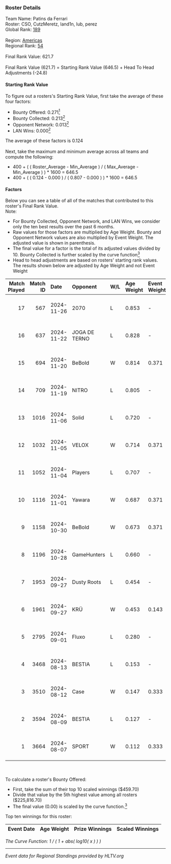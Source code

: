 ### Roster Details<br />
Team Name: Patins da Ferrari<br />
Roster: CSO, CutzMeretz, land1n, lub, perez<br />
Global Rank: [189](../../standings_global_2025_01_17.md)<br />
<br />
Region: [Americas]( ../../standings_americas_2025_01_17.md)<br />
Regional Rank: [54]( ../../standings_americas_2025_01_17.md)<br />
<br />
Final Rank Value:  621.7<br />
<br />
Final Rank Value (621.7) = Starting Rank Value (646.5) + Head To Head Adjustments (-24.8)<br />

#### Starting Rank Value<br />
To figure out a rosters's Starting Rank Value, first take the average of these four factors:<br />
- Bounty Offered: 0.271[<sup>1</sup>](#table2)
- Bounty Collected: 0.213[<sup>2</sup>](#table1)
- Opponent Network: 0.013[<sup>2</sup>](#table1)
- LAN Wins: 0.000[<sup>2</sup>](#table1)

The average of these factors is 0.124<br />
<br />
Next, take the maximum and minimum average across all teams and compute the following:<br />
- 400 + ( ( Roster_Average - Min_Average ) / ( Max_Average - Min_Average ) ) * 1600 = 646.5
- 400 + ( ( 0.124 - 0.000 ) / ( 0.807 - 0.000 ) ) * 1600 = 646.5


#### Factors<br />
Below you can see a table of all of the matches that contributed to this roster's Final Rank Value.<br />
Note:<br />

- For Bounty Collected, Opponent Network, and LAN Wins, we consider only the ten best results over the past 6 months.
- Raw values for those factors are multiplied by Age Weight. Bounty and Opponent Network values are also multiplied by Event Weight. The adjusted value is shown in parenthesis.
- The final value for a factor is the total of its adjusted values divided by 10. Bounty Collected is further scaled by the curve function[<sup>3</sup>](#curveFunction)
- Head to head adjustments are based on rosters' starting rank values. The results shown below are adjusted by Age Weight and not Event Weight
<span id="table1"></span><br />


| Match Played | Match ID | Date       | Opponent      | W/L | Age Weight | Event Weight | Bounty Collected | Opponent Network | LAN Wins  | H2H Adj. | Roster                               |
| -: | -: | :- | :- | :- | :- | :- | :- | :- | :- | -: | :- |
|           17 |      567 | 2024-11-26 | 2070          | L   | 0.853      | -            | -                | -                | -         |   -12.23 | CSO, CutzMeretz, land1n, lub, perez  |
|           16 |      637 | 2024-11-22 | JOGA DE TERNO | L   | 0.828      | -            | -                | -                | -         |   -14.37 | CSO, CutzMeretz, land1n, lub, perez  |
|           15 |      694 | 2024-11-20 | BeBold        | W   | 0.814      | 0.371        | 0.000 (0.000)    | 0.000 (0.000)    | 0 (0.000) |     5.03 | CSO, CutzMeretz, land1n, lub, perez  |
|           14 |      709 | 2024-11-19 | NITRO         | L   | 0.805      | -            | -                | -                | -         |   -12.22 | CSO, CutzMeretz, land1n, lub, perez  |
|           13 |     1016 | 2024-11-06 | Solid         | L   | 0.720      | -            | -                | -                | -         |    -4.13 | CSO, CutzMeretz, Lcm, lub, perez     |
|           12 |     1032 | 2024-11-05 | VELOX         | W   | 0.714      | 0.371        | 0.000 (0.000)    | 0.157 (0.041)    | 0 (0.000) |     7.71 | CSO, CutzMeretz, Lcm, lub, perez     |
|           11 |     1052 | 2024-11-04 | Players       | L   | 0.707      | -            | -                | -                | -         |    -8.94 | CSO, CutzMeretz, Lcm, lub, perez     |
|           10 |     1116 | 2024-11-01 | Yawara        | W   | 0.687      | 0.371        | 0.005 (0.001)    | 0.266 (0.068)    | 0 (0.000) |    11.31 | CSO, CutzMeretz, Lcm, lub, perez     |
|            9 |     1158 | 2024-10-30 | BeBold        | W   | 0.673      | 0.371        | 0.000 (0.000)    | 0.000 (0.000)    | 0 (0.000) |     4.04 | CSO, CutzMeretz, Lcm, lub, perez     |
|            8 |     1196 | 2024-10-28 | GameHunters   | L   | 0.660      | -            | -                | -                | -         |    -9.61 | CSO, CutzMeretz, Lcm, lub, perez     |
|            7 |     1953 | 2024-09-27 | Dusty Roots   | L   | 0.454      | -            | -                | -                | -         |    -3.64 | CSO, CutzMeretz, jz, Lcm, perez      |
|            6 |     1961 | 2024-09-27 | KRÜ           | W   | 0.453      | 0.143        | 0.004 (0.000)    | 0.171 (0.011)    | 0 (0.000) |    10.14 | CSO, CutzMeretz, jz, Lcm, perez      |
|            5 |     2795 | 2024-09-01 | Fluxo         | L   | 0.280      | -            | -                | -                | -         |    -0.78 | CSO, CutzMeretz, Maluk3, perez, prt  |
|            4 |     3468 | 2024-08-13 | BESTIA        | L   | 0.153      | -            | -                | -                | -         |    -0.45 | CSO, CutzMeretz, Misfit, perez, zede |
|            3 |     3510 | 2024-08-12 | Case          | W   | 0.147      | 0.333        | 0.009 (0.000)    | 0.206 (0.010)    | 0 (0.000) |     2.96 | CSO, CutzMeretz, Misfit, perez, zede |
|            2 |     3594 | 2024-08-09 | BESTIA        | L   | 0.127      | -            | -                | -                | -         |    -0.37 | CSO, CutzMeretz, Misfit, perez, zede |
|            1 |     3664 | 2024-08-07 | SPORT         | W   | 0.112      | 0.333        | 0.000 (0.000)    | 0.000 (0.000)    | 0 (0.000) |     0.71 | CSO, CutzMeretz, Misfit, perez, zede |

<br />
<span id="table2"></span><br />
To calculate a roster's Bounty Offered:<br />

- First, take the sum of their top 10 scaled winnings ($459.70)
- Divide that value by the 5th highest value among all rosters ($225,816.70)
- The final value (0.00) is scaled by the curve function.[<sup>3</sup>](#curveFunction)

Top ten winnings for this roster:<br />

| Event Date | Age Weight | Prize Winnings | Scaled Winnings |
| :- | -: | :- | :- |


<span id="curveFunction"></span>_The Curve Function: 1 / ( 1 + abs( log10( x ) ) )_<br />

---
_Event data for Regional Standings provided by HLTV.org_<br />
